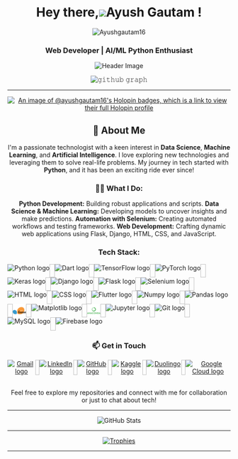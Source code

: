 <h1 align="center">Hey there,<img src="https://raw.githubusercontent.com/MartinHeinz/MartinHeinz/master/wave.gif" width="40px">Ayush Gautam !</h1>
<p align="center"> <img src="https://komarev.com/ghpvc/?username=Ayushgautam16&label=Profile%20views&color=0e75b6&style=flat" alt="Ayushgautam16" /> </p>

<h3 align="center"> Web Developer | AI/ML Python Enthusiast </h3>

<p align="center">
  <img src="https://raw.githubusercontent.com/halfrost/halfrost/master/icons/header_.png" alt="Header Image"/>
</p>


<div align="center">
	


![𝚐𝚒𝚝𝚑𝚞𝚋 𝚐𝚛𝚊𝚙𝚑](https://github-readme-activity-graph.vercel.app/graph?username=Ayushgautam16&theme=react-dark&hide_border=true&area=true) <hr>

[![An image of @ayushgautam16's Holopin badges, which is a link to view their full Holopin profile](https://holopin.me/ayushgautam16)](https://holopin.io/@ayushgautam16)




## 🚀 About Me
I'm a passionate technologist with a keen interest in **Data Science**, **Machine Learning**, and **Artificial Intelligence**. I love exploring new technologies and leveraging them to solve real-life problems. My journey in tech started with **Python**, and it has been an exciting ride ever since!

### 🧑‍💻 What I Do:
**Python Development:** Building robust applications and scripts.
**Data Science & Machine Learning:** Developing models to uncover insights and make predictions.
**Automation with Selenium:** Creating automated workflows and testing frameworks.
**Web Development:** Crafting dynamic web applications using Flask, Django, HTML, CSS, and JavaScript.

### Tech Stack:
<div align="left" style="display: flex; flex-wrap: wrap;">
  <img src="https://skillicons.dev/icons?i=py" height="30" alt="Python logo" />
  <img width="12" />
  <img src="https://skillicons.dev/icons?i=dart" height="30" alt="Dart logo" />
  <img width="12" />
  <img src="https://skillicons.dev/icons?i=tensorflow" height="30" alt="TensorFlow logo" />
  <img width="12" />
  <img src="https://skillicons.dev/icons?i=pytorch" height="30" alt="PyTorch logo" />
  <img width="12" />
  <img src="https://upload.wikimedia.org/wikipedia/commons/a/ae/Keras_logo.svg" height="30" alt="Keras logo" />
  <img width="12" />
  <img src="https://skillicons.dev/icons?i=django" height="30" alt="Django logo" />
  <img width="12" />
  <img src="https://skillicons.dev/icons?i=flask" height="30" alt="Flask logo" />
  <img width="12" />
  <img src="https://skillicons.dev/icons?i=selenium" height="30" alt="Selenium logo" />
  <img width="12" />
  <img src="https://skillicons.dev/icons?i=html" height="30" alt="HTML logo" />
  <img width="12" />
  <img src="https://skillicons.dev/icons?i=css" height="30" alt="CSS logo" />
  <img width="12" />
  <img src="https://skillicons.dev/icons?i=flutter" height="30" alt="Flutter logo" />
  <img width="12" />
  <img src="https://cdn.jsdelivr.net/gh/devicons/devicon/icons/numpy/numpy-original.svg" height="30" alt="Numpy logo" />
  <img width="12" />
  <img src="https://cdn.jsdelivr.net/gh/devicons/devicon/icons/pandas/pandas-original.svg" height="30" alt="Pandas logo" />
  <img width="12" />
  <img src="https://github.com/devicons/devicon/blob/master/icons/scikitlearn/scikitlearn-original.svg" height="30" alt="Scikit-learn logo" />
  <img width="12" />
  <img src="https://cdn.jsdelivr.net/gh/devicons/devicon/icons/matplotlib/matplotlib-original.svg" height="30" alt="Matplotlib logo" />
  <img width="12" />
  <img src="https://github.com/devicons/devicon/blob/master/icons/anaconda/anaconda-original-wordmark.svg" height="30" alt="Conda logo" />
  <img width="12" />
  <img src="https://cdn.jsdelivr.net/gh/devicons/devicon/icons/jupyter/jupyter-original.svg" height="30" alt="Jupyter logo" />
  <img width="12" />
  <img src="https://skillicons.dev/icons?i=git" height="30" alt="Git logo" />
  <img width="12" />
  <img src="https://skillicons.dev/icons?i=mysql" height="30" alt="MySQL logo" />
  <img width="12" />
  <img src="https://skillicons.dev/icons?i=firebase" height="30" alt="Firebase logo" />
</div>




### 📫 Get in Touch
<div align="center" style="display: flex; justify-content: center; flex-wrap: nowrap;">
  <a href="mailto:ayushgautam2007.kg@gmail.com">
    <img src="https://skillicons.dev/icons?i=gmail" height="30" alt="Gmail logo" />
  </a>
  <img width="12" />
  <a href="https://www.linkedin.com/in/ayush-gautam-9baa14248/">
    <img src="https://skillicons.dev/icons?i=linkedin" height="30" alt="LinkedIn logo" />
  </a>
  <img width="12" />
  <a href="https://github.com/Ayushgautam16">
    <img src="https://skillicons.dev/icons?i=github" height="30" alt="GitHub logo" />
  </a>
  <img width="12" />
  <a href="https://www.kaggle.com/ayushgautam16">
    <img src="https://cdn.jsdelivr.net/gh/devicons/devicon/icons/kaggle/kaggle-original.svg" height="30" alt="Kaggle logo" />
  </a>
  <img width="12" />
  <a href="https://www.duolingo.com/profile/AyushGauta973401">
    <img src="https://img.icons8.com/color/48/000000/duolingo-logo.png" height="30" alt="Duolingo logo" />
  </a>
  <img width="12" />
  <a href="https://www.cloudskillsboost.google/public_profiles/b2f08db4-94f5-493e-a738-92937bdb3219">
    <img src="https://img.icons8.com/color/48/000000/google-cloud.png" height="30" alt="Google Cloud logo" />
  </a>
</div>



<br>

Feel free to explore my repositories and connect with me for collaboration or just to chat about tech!

---
![GitHub Stats](https://streak-stats.demolab.com?user=Ayushgautam16&theme=tokyonight&hide_border=true&border_radius=5&card_width=800)

---
<div align="center">
  <a href="https://github.com/Ayushgautam16">
    <img src="https://github-profile-trophy.vercel.app/?username=Ayushgautam16&theme=gruvbox&margin-w=15&margin-h=15" alt="Trophies" />
  </a>
</div>



---


